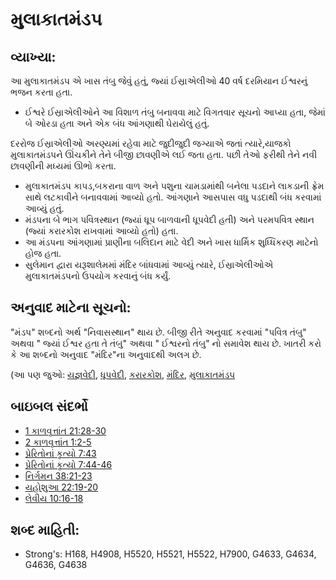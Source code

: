 # મુલાકાતમંડપ 

## વ્યાખ્યા: 

આ મુલાકાતમંડપ એ ખાસ તંબુ જેવું હતું, જ્યાં ઈસ્રાએલીઓ 40 વર્ષ દરમિયાન ઈશ્વરનું ભજન કરતા હતા.

* ઈશ્વરે ઈસ્રાએલીઓને આ વિશાળ તંબુ બનાવવા માટે વિગતવાર સૂચનો આપ્યા હતા, જેમાં બે ઓરડા હતા અને એક બંધ આંગણાથી ઘેરાયેલું હતું.

દરરોજ ઈસ્રાએલીઓ અરણ્યમાં રહેવા માટે જુદીજુદી જગ્યાએ જતાં ત્યારે,યાજકો મુલાકાતમંડપને ઊંચકીને તેને બીજી છાવણીએ લઈ જતા હતા.
પછી તેઓ ફરીથી તેને નવી છાવણીની મધ્યમાં ઊભો કરતા.

* મુલાકાતમંડપ કાપડ,બકરાના વાળ અને પશુના ચામડામાંથી બનેલા પડદાને લાકડાની ફ્રેમ સાથે લટકાવીને બનાવવામાં આવ્યો હતો. આંગણાને આસપાસ વધુ પડદાથી બંધ કરવામાં આવ્યું હતું.
* મંડપના બે ભાગ પવિત્રસ્થાન (જ્યાં ધૂપ બાળવાની ધૂપવેદી હતી) અને પરમપવિત્ર સ્થાન (જ્યાં કરારકોશ રાખવામાં આવ્યો હતો) હતા.
* આ મંડપના આંગણામાં પ્રાણીના બલિદાન માટે વેદી અને ખાસ ધાર્મિક શુધ્ધિકરણ માટેનો હોજ હતા.
* સુલેમાન દ્વારા યરૂશાલેમમાં મંદિર બાંધવામાં આવ્યું ત્યારે, ઈસ્રાએલીઓએ મુલાકાતમંડપનો ઉપયોગ કરવાનું બંધ કર્યું.

## અનુવાદ માટેના સૂચનો: 

"મંડપ" શબ્દનો અર્થ "નિવાસસ્થાન" થાય છે.
બીજી રીતે અનુવાદ કરવામાં "પવિત્ર તંબુ" અથવા " જ્યાં ઈશ્વર  હતા તે તંબુ" અથવા " ઈશ્વરનો તંબુ" નો સમાવેશ થાય છે.
ખાતરી કરો કે આ શબ્દનો અનુવાદ "મંદિર"ના અનુવાદથી અલગ છે.

(આ પણ જુઓ: [યજ્ઞવેદી](../kt/altar.md), [ધૂપવેદી](../other/altarofincense.md), [કરારકોશ](../kt/arkofthecovenant.md), [મંદિર](../kt/temple.md), [મુલાકાતમંડપ](../other/tentofmeeting.md)

## બાઇબલ સંદર્ભો 

* [1 કાળવૃત્તાંત 21:28-30](rc://gu/tn/help/1ch/21/28)
* [2 કાળવૃત્તાંત 1:2-5](rc://gu/tn/help/2ch/01/02)
* [પ્રેરિતોનાં કૃત્યો 7:43](rc://gu/tn/help/act/07/43)
* [પ્રેરિતોનાં કૃત્યો 7:44-46](rc://gu/tn/help/act/07/44)
* [નિર્ગમન 38:21-23](rc://gu/tn/help/exo/38/21)
* [યહોશુઆ 22:19-20](rc://gu/tn/help/jos/22/19)
* [લેવીય 10:16-18](rc://gu/tn/help/lev/10/16)

## શબ્દ માહિતી: 

* Strong's: H168, H4908, H5520, H5521, H5522, H7900, G4633, G4634, G4636, G4638
